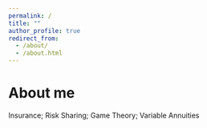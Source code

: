 ```yaml
---
permalink: /
title: ""
author_profile: true
redirect_from: 
  - /about/
  - /about.html
---
```



About me
======

Insurance; Risk Sharing; Game Theory; Variable Annuities
